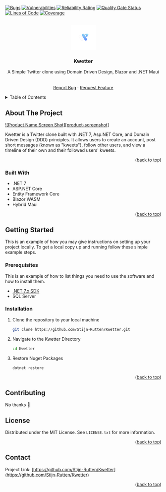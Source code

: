 [![Bugs](https://sonarcloud.io/api/project_badges/measure?project=Stijn-Rutten_Kwetter&metric=bugs)](https://sonarcloud.io/summary/new_code?id=Stijn-Rutten_Kwetter)
[![Vulnerabilities](https://sonarcloud.io/api/project_badges/measure?project=Stijn-Rutten_Kwetter&metric=vulnerabilities)](https://sonarcloud.io/summary/new_code?id=Stijn-Rutten_Kwetter)
[![Reliability Rating](https://sonarcloud.io/api/project_badges/measure?project=Stijn-Rutten_Kwetter&metric=reliability_rating)](https://sonarcloud.io/summary/new_code?id=Stijn-Rutten_Kwetter)
[![Quality Gate Status](https://sonarcloud.io/api/project_badges/measure?project=Stijn-Rutten_Kwetter&metric=alert_status)](https://sonarcloud.io/summary/new_code?id=Stijn-Rutten_Kwetter)
[![Lines of Code](https://sonarcloud.io/api/project_badges/measure?project=Stijn-Rutten_Kwetter&metric=ncloc)](https://sonarcloud.io/summary/new_code?id=Stijn-Rutten_Kwetter)
[![Coverage](https://sonarcloud.io/api/project_badges/measure?project=Stijn-Rutten_Kwetter&metric=coverage)](https://sonarcloud.io/summary/new_code?id=Stijn-Rutten_Kwetter)
<a name="readme-top"></a>

<!-- PROJECT LOGO -->
<br />
<div align="center">
  <a href="https://github.com/Stijn-Rutten/Kwetter">
    <img src="./.github/images/logo.png" alt="Logo" width="80" height="80">
  </a>

<h3 align="center">Kwetter</h3>

  <p align="center">
    A Simple Twitter clone using Domain Driven Design, Blazor and .NET Maui
    <br />
    <br />
    <br />
    <!-- <a href="https://github.com/Stijn-Rutten/Kwetter">View Demo</a> -->
    <a href="https://github.com/Stijn-Rutten/Kwetter/issues">Report Bug</a>
    ·
    <a href="https://github.com/Stijn-Rutten/Kwetter/issues">Request Feature</a>
  </p>
</div>

<!-- TABLE OF CONTENTS -->
<details>
  <summary>Table of Contents</summary>
  <ol>
    <li>
      <a href="#about-the-project">About The Project</a>
      <ul>
        <li><a href="#built-with">Built With</a></li>
      </ul>
    </li>
    <li>
      <a href="#getting-started">Getting Started</a>
      <ul>
        <li><a href="#prerequisites">Prerequisites</a></li>
        <li><a href="#installation">Installation</a></li>
      </ul>
    </li>
    <li><a href="#usage">Usage</a></li>
    <li><a href="#roadmap">Roadmap</a></li>
    <li><a href="#contributing">Contributing</a></li>
    <li><a href="#license">License</a></li>
    <li><a href="#contact">Contact</a></li>
    <li><a href="#acknowledgments">Acknowledgments</a></li>
  </ol>
</details>

<!-- ABOUT THE PROJECT -->

## About The Project

[![Product Name Screen Shot][product-screenshot]](https://example.com)

Kwetter is a Twitter clone built with .NET 7, Asp.NET Core, and Domain Driven Design (DDD) principles. It allows users to create an account, post short messages (known as "kweets"), follow other users, and view a timeline of their own and their followed users' kweets.

<p align="right">(<a href="#readme-top">back to top</a>)</p>

### Built With

- .NET 7
- ASP.NET Core
- Entity Framework Core
- Blazor WASM
- Hybrid Maui

<p align="right">(<a href="#readme-top">back to top</a>)</p>

<!-- GETTING STARTED -->

## Getting Started

This is an example of how you may give instructions on setting up your project locally.
To get a local copy up and running follow these simple example steps.

### Prerequisites

This is an example of how to list things you need to use the software and how to install them.

- [.NET 7.x SDK](https://dotnet.microsoft.com/en-us/download)
- SQL Server

### Installation

1. Clone the repository to your local machine
   ```sh
   git clone https://github.com/Stijn-Rutten/Kwetter.git
   ```
2. Navigate to the Kwetter Directory
   ```sh
   cd Kwetter
   ```
3. Restore Nuget Packages
   ```js
   dotnet restore
   ```

<p align="right">(<a href="#readme-top">back to top</a>)</p>

<!-- CONTRIBUTING -->

## Contributing

No thanks 🙂

<!-- LICENSE -->

## License

Distributed under the MIT License. See `LICENSE.txt` for more information.

<p align="right">(<a href="#readme-top">back to top</a>)</p>

<!-- CONTACT -->

## Contact

Project Link: [https://github.com/Stijn-Rutten/Kwetter](https://github.com/Stijn-Rutten/Kwetter)

<p align="right">(<a href="#readme-top">back to top</a>)</p>
